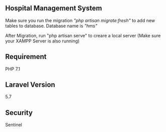 ## Hospital Management System

Make sure you run the migration *"php artisan migrate:fresh"* to add new tables to database. 
Database name is *"hms"*

After Migration, run "php artisan serve" to creare a local server (Make sure your XAMPP Server is also running)

## Requirement

PHP 7.1

## Laravel Version
5.7

## Security 
Sentinel
